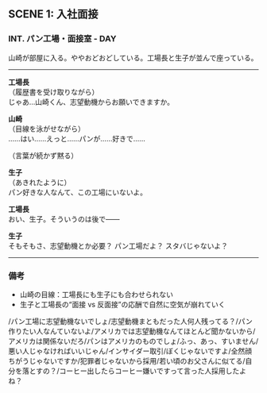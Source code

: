 ## SCENE 1: 入社面接
### INT. パン工場・面接室 - DAY

山崎が部屋に入る。ややおどおどしている。工場長と生子が並んで座っている。

---

**工場長**  
（履歴書を受け取りながら）  
じゃあ…山崎くん、志望動機からお願いできますか。

**山崎**  
（目線を泳がせながら）  
……はい……えっと……パンが……好きで……

（言葉が続かず黙る）

**生子**  
（あきれたように）  
パン好きな人なんて、この工場にいないよ。

**工場長**  
おい、生子。そういうのは後で——

**生子**  
そもそもさ、志望動機とか必要？ パン工場だよ？ スタバじゃないよ？

---

### 備考
- 山崎の目線：工場長にも生子にも合わせられない
- 生子と工場長の“面接 vs 反面接”の応酬で自然に空気が崩れていく


/パン工場に志望動機ないでしょ/志望動機まともだった人何人残ってる？/パン作りたい人なんていないよ/アメリカでは志望動機なんてほとんど聞かないから/アメリカは関係ないだろ/パンはアメリカのものでしょ/ふっ、あっ、すいません/悪い人じゃなければいいじゃん/インサイダー取引/ぼくじゃないですよ/全然顔ちがうじゃないですか/犯罪者じゃないから採用/若い頃のお父さんに似てる/自分を落とすの？/コーヒー出したらコーヒー嫌いですって言った人採用したよね？
